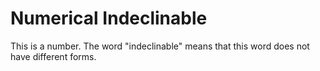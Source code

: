 # Numerical Indeclinable

This is a number. The word "indeclinable" means that this word does not have different forms.
